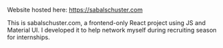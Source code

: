 Website hosted here: https://sabalschuster.com

This is sabalschuster.com, a frontend-only React project using JS and Material UI. I developed it to help network myself during recruiting season for internships.
